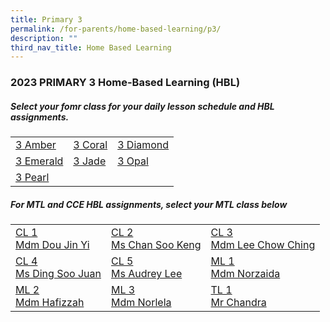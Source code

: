 ```yaml
---
title: Primary 3
permalink: /for-parents/home-based-learning/p3/
description: ""
third_nav_title: Home Based Learning
---
```

<h3><b>2023 PRIMARY 3 Home-Based Learning (HBL)</b></h3>
<h5>Select your fomr class for your daily lesson schedule and HBL assignments.</h5>
<table>
	<tbody>
		<tr>
		<td><a target="_blank" href="https://docs.google.com/spreadsheets/d/1jyVx3qcWv4S3DgMGu4FJeLXYt-c59FTjehb7thEQDHs/edit?usp=drive_link">3 Amber</a></td>
		<td><a target="_blank" href="https://docs.google.com/spreadsheets/d/1vNckXQOMzWVs0re-YMjyTVCKBbHyWrqmmfenfzxIDb8/edit?usp=drive_link">3 Coral</a></td>
		<td><a target="_blank" href="https://docs.google.com/spreadsheets/d/11vxGRkW0D6AFw9HB42YZuJcV3mRo5Hx37NTfy2LNaDc/edit?usp=drive_link">3 Diamond</a></td>
	</tr>
			<tr>
		<td><a target="_blank" href="https://docs.google.com/spreadsheets/d/1T7nj32esJly99wZboC_eh4hgXR7AnIrQmPYMTfaGbKo/edit?usp=drive_link">3 Emerald</a></td>
		<td><a target="_blank" href="https://docs.google.com/spreadsheets/d/1dmvp68ne95wCYIdwfG_BYti56tvgFbXVJWQfnC22ZbA/edit?usp=drive_link">3 Jade</a></td>
		<td><a href="https://docs.google.com/spreadsheets/d/1o2HzDYXs8vZmDOPmytla10J5ErcLF57RjP2V1Dko1EE/edit?usp=drive_link" target="_blank">3 Opal</a></td>
	</tr>
			<tr>
		<td><a href="https://docs.google.com/spreadsheets/d/10n-Rt8xeDlQeUZlVgvWOl5k-EuEI7TBXATNx0x2NBOw/edit?usp=drive_link" target="blank">3 Pearl</a></td>
				<td></td>
				<td></td>
		</tr>
	</tbody>
</table>

<h5>For MTL and CCE HBL assignments, select your MTL class below</h5>
<table>
  <tbody>
    <tr>
    <td><a target="_blank" href="https://docs.google.com/spreadsheets/d/1o7eZEVVZ17VQb1y9_1eRRjm12FY8N9QTGpcOAptuJLc/edit?usp=drive_link">CL 1 <br>Mdm Dou Jin Yi</a></td>
    <td><a target="_blank" href="https://docs.google.com/spreadsheets/d/1KuvLcuxTSmlUgzRi2rNuvQS5FCD76krCmjxHEiY0qCI/edit?usp=drive_link">CL 2 <br>Ms Chan Soo Keng</a></td>
    <td><a target="_blank" href="https://docs.google.com/spreadsheets/d/1sUs4UXXO8t4f_-Af6ZyCCPMyeop4fpiw6gR_VNqLzi4/edit?usp=drive_link">CL 3 <br>Mdm Lee Chow Ching</a></td>
  </tr>
		<tr>
    <td><a target="_blank" href="https://docs.google.com/spreadsheets/d/1ksuL4nwg1y1h3Bzk2rAeaExNlwK_kke5w_GliebyQeE/edit?usp=drive_link">CL 4 <br>Ms Ding Soo Juan</a></td>
    <td><a target="_blank" href="https://docs.google.com/spreadsheets/d/1adKROyxGMpKtvuTtoc7FdUKuYyHMo82OdjMJeNUAQZ8/edit?usp=drive_link">CL 5 <br>Ms Audrey Lee</a></td>
    <td><a target="_blank" href="https://docs.google.com/spreadsheets/d/18RVotiQCfX3Qtb8LWbvzGwADzGp4cWYH/edit?usp=drive_link&amp;ouid=118052901982246903681&amp;rtpof=true&amp;sd=true">ML 1 <br>Mdm Norzaida</a></td>
  </tr>
		<tr>
    <td><a target="_blank" href="https://docs.google.com/spreadsheets/d/1gmm5GGc-5I-OAIPXA4fUkIr95hzL8svK/edit?usp=drive_link&amp;ouid=118052901982246903681&amp;rtpof=true&amp;sd=true">ML 2<br>Mdm Hafizzah</a></td>
    <td><a target="_blank" href="https://docs.google.com/spreadsheets/d/1aHz4Lbcflq9ywRe8xsVMtM7MSpYIWZpX/edit?usp=drive_link&amp;ouid=118052901982246903681&amp;rtpof=true&amp;sd=true">ML 3<br>Mdm Norlela</a></td>
    <td><a target="_blank" href="https://docs.google.com/spreadsheets/d/1-v76ZqK3R-Au7UyE7_OxiHooaIah2hsGikbb8Ce79sY/edit?usp=drive_link">TL 1<br>Mr Chandra</a></td>
  </tr>
		</tbody></table>